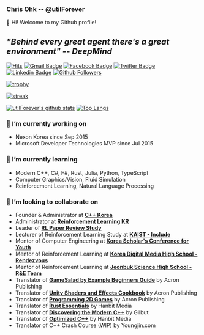 ### Chris Ohk -- @utilForever

👋 Hi! Welcome to my Github profile!

## ***"Behind every great agent there's a great environment" -- DeepMind***

[![Hits](https://hits.seeyoufarm.com/api/count/incr/badge.svg?url=https%3A%2F%2Fgithub.com%2FutilForever)](https://github.com/utilForever)
[![Gmail Badge](https://img.shields.io/badge/-Gmail-d14836?style=flat-square&logo=Gmail&logoColor=white&link=mailto:utilForever@gmail.com)](mailto:utilForever@gmail.com)
[![Facebook Badge](https://img.shields.io/badge/-Facebook-1877f2?style=flat-square&logo=facebook&logoColor=white&link=https://www.facebook.com/utilforever/)](https://www.facebook.com/utilforever/)
[![Twitter Badge](https://img.shields.io/badge/-Twitter-1877f2?style=flat-square&logo=twitter&logoColor=white&link=https://twitter.com/utilforever/)](https://twitter.com/utilforever/)
[![Linkedin Badge](https://img.shields.io/badge/-LinkedIn-blue?style=flat-square&logo=Linkedin&logoColor=white&link=https://www.linkedin.com/in/chan-ho-ohk-3a902a80/)](https://www.linkedin.com/in/chan-ho-ohk-3a902a80/)
[![Github Followers](https://img.shields.io/github/followers/utilForever?color=06d6a0&label=Github%20Followers&style=for-the-badge)](https://github.com/utilForever?tab=followers)

[![trophy](https://github-profile-trophy.vercel.app/?username=utilForever&theme=chalk&row=2&column=5)](https://github.com/ryo-ma/github-profile-trophy)

[![streak](https://github-readme-streak-stats.herokuapp.com/?user=utilforever&theme=calm)](https://github.com/utilForever)

[![utilForever's github stats](https://github-readme-stats.vercel.app/api?username=utilForever&show_icons=true&theme=dracula)](https://github.com/utilForever)
[![Top Langs](https://github-readme-stats.vercel.app/api/top-langs/?username=utilForever&layout=compact&langs_count=8&theme=dracula)](https://github.com/utilForever)

### 🔭 I’m currently working on
- Nexon Korea since Sep 2015
- Microsoft Developer Technologies MVP since Jul 2015

### 🌱 I’m currently learning
- Modern C++, C#, F#, Rust, Julia, Python, TypeScript
- Computer Graphics/Vision, Fluid Simulation
- Reinforcement Learning, Natural Language Processing

### 👯 I’m looking to collaborate on
- Founder & Administrator at [**C++ Korea**](https://www.facebook.com/groups/cppkorea)
- Administrator at [**Reinforcement Learning KR**](https://www.facebook.com/groups/ReinforcementLearningKR)
- Leader of [**RL Paper Review Study**](https://github.com/utilForever/rl-paper-study)
- Lecturer of Reinforcement Learning Study at [**KAIST - Include**](https://www.facebook.com/kaistinclude)
- Mentor of Computer Engineering at [**Korea Scholar's Conference for Youth**](https://www.kscy.kr)
- Mentor of Reinforcement Learning at [**Korea Digital Media High School - Rendezvous**](https://www.facebook.com/Rendezvousindimigo)
- Mentor of Reinforcement Learning at [**Jeonbuk Science High School - R&E Team**](https://school.jbedu.kr/ejbs)
- Translator of [**GameSalad by Example Beginners Guide**](http://www.yes24.com/Product/Goods/9263326) by Acron Publishing
- Translator of [**Unity Shaders and Effects Cookbook**](http://www.yes24.com/Product/Goods/12743286) by Acron Publishing
- Translator of [**Programming 2D Games**](http://www.yes24.com/Product/Goods/15280744) by Acron Publishing
- Translator of [**Rust Essentials**](https://www.hanbit.co.kr/store/books/look.php?p_code=E2088508957) by Hanbit Media
- Translator of [**Discovering the Modern C++**](http://www.yes24.com/Product/Goods/57615943) by Gilbut
- Translator of [**Optimized C++**](http://www.yes24.com/Product/Goods/74971458) by Hanbit Media
- Translator of C++ Crash Course (WIP) by Youngjin.com
